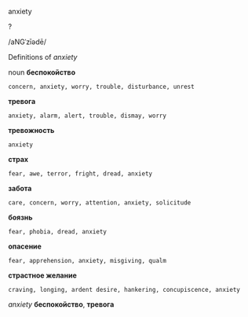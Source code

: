 anxiety

?

/aNGˈzīədē/

Definitions of _anxiety_

noun
**беспокойство**

    concern, anxiety, worry, trouble, disturbance, unrest
**тревога**

    anxiety, alarm, alert, trouble, dismay, worry
**тревожность**

    anxiety
**страх**

    fear, awe, terror, fright, dread, anxiety
**забота**

    care, concern, worry, attention, anxiety, solicitude
**боязнь**

    fear, phobia, dread, anxiety
**опасение**

    fear, apprehension, anxiety, misgiving, qualm
**страстное желание**

    craving, longing, ardent desire, hankering, concupiscence, anxiety

_anxiety_
**беспокойство**, **тревога**